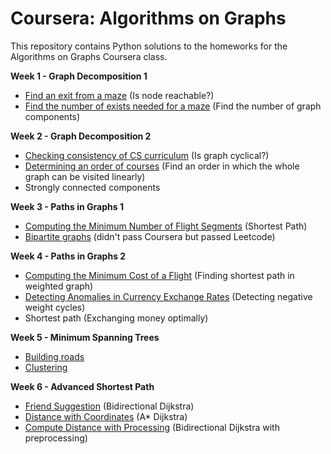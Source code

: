 # Coursera: Algorithms on Graphs
This repository contains Python solutions to the homeworks for the Algorithms on Graphs Coursera class.

**Week 1 - Graph Decomposition 1**
* [Find an exit from a maze](https://github.com/IAjimi/Data-Structures-and-Algorithms-Coursera/blob/master/3%20-%20Algorithms%20on%20Graphs/1%20-%20Graph%20Decomposition/finding_an_exit_from_a_maze.py) (Is node reachable?)
* [Find the number of exists needed for a maze](https://github.com/IAjimi/Data-Structures-and-Algorithms-Coursera/blob/master/3%20-%20Algorithms%20on%20Graphs/1%20-%20Graph%20Decomposition/adding_exits_to_a_maze.py) (Find the number of graph components)

**Week 2 - Graph Decomposition 2**
* [Checking consistency of CS curriculum](https://github.com/IAjimi/Data-Structures-and-Algorithms-Coursera/blob/master/3%20-%20Algorithms%20on%20Graphs/2%20-%20Directed%20Graphs/cyclical_graph.py) (Is graph cyclical?)
* [Determining an order of courses](https://github.com/IAjimi/Data-Structures-and-Algorithms-Coursera/blob/master/3%20-%20Algorithms%20on%20Graphs/2%20-%20Directed%20Graphs/linear_order_graph.py) (Find an order in which the whole graph can be visited linearly)
* Strongly connected components

**Week 3 - Paths in Graphs 1**
* [Computing the Minimum Number of Flight Segments](https://github.com/IAjimi/Data-Structures-and-Algorithms-Coursera/blob/master/3%20-%20Algorithms%20on%20Graphs/3%20-%20Paths/minimum_distance.py) (Shortest Path)
* [Bipartite graphs](https://github.com/IAjimi/Data-Structures-and-Algorithms-Coursera/blob/master/3%20-%20Algorithms%20on%20Graphs/3%20-%20Paths/bipartite_graph.py) (didn't pass Coursera but passed Leetcode)

**Week 4 - Paths in Graphs 2**
* [Computing the Minimum Cost of a Flight]() (Finding shortest path in weighted graph)
* [Detecting Anomalies in Currency Exchange Rates]() (Detecting negative weight cycles)
* Shortest path (Exchanging money optimally)

**Week 5 - Minimum Spanning Trees**
* [Building roads]()
* [Clustering]()

**Week 6 - Advanced Shortest Path**
* [Friend Suggestion](https://github.com/IAjimi/Data-Structures-and-Algorithms-Coursera/blob/master/3%20-%20Algorithms%20on%20Graphs/6%20-%20Advanced%20Shortest%20Path/friend_suggestion.py) (Bidirectional Dijkstra)
* [Distance with Coordinates]() (A* Dijkstra)
* [Compute Distance with Processing](https://github.com/IAjimi/Data-Structures-and-Algorithms-Coursera/blob/master/3%20-%20Algorithms%20on%20Graphs/6%20-%20Advanced%20Shortest%20Path/dist_preprocess_small.py) (Bidirectional Dijkstra with preprocessing)
